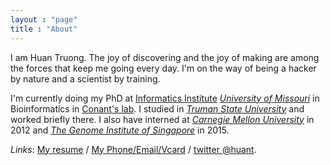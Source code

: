 ```yaml
---
layout : "page"
title : "About"
---
```


I am Huan Truong. The joy of discovering and the joy of making are among the forces that keep me going every day. I'm on the way of being a hacker by nature and a scientist by training.

I'm currently doing my PhD at [Informatics Institute](http://muii.missouri.edu/) [_University of Missouri_](http://www.mizzou.edu/) in Bioinformatics in [Conant's lab](http://web.missouri.edu/~conantg/). I studied in [_Truman State University_](http://www.truman.edu/) and worked briefly there. I also have interned at [_Carnegie Mellon University_](http://www.cmu.edu/) in 2012 and [_The Genome Institute of Singapore_](http://www.a-star.edu.sg/gis) in 2015.

_Links_: [My resume](/resume.pdf) / [My Phone/Email/Vcard](/vc) / [twitter @huant](https://twitter.com/huant).


